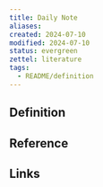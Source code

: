 ```yaml
---
title: Daily Note
aliases: 
created: 2024-07-10
modified: 2024-07-10
status: evergreen
zettel: literature
tags:
  - README/definition
---
```

## Definition

## Reference

## Links
